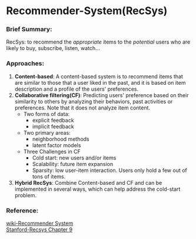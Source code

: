 # Recommender-System(RecSys)
### Brief Summary:
RecSys: to recommend the *appropriate* items to the *potential* users who are likely to buy, subscribe, listen, watch...<br/>

### Approaches: 
1. **Content-based**: A content-based system is to recommend items that are similar to those that a user liked in the past, and it is based on item description and a profile of the users' preferences.<br/>
2. **Collaborative filtering(CF)**: Predicting users' preference based on their similarity to others by analyzing their behaviors, past activities or preferences. Note that it does not analyze item content.
   * Two forms of data:
       - explicit feedback
       - implicit feedback
   * Two primary areas:
       - neighborhood methods
       - latent factor models
   * Three Challenges in CF
       - Cold start: new users and/or items
       - Scalability: future item expansion
       - Sparsity: low user-item interaction. Users only hold a few out of tons of items.<br/>
3. **Hybrid RecSys**: Combine Content-based and CF and can be implemented in several ways, which can help address the cold-start problem.
### Reference:<br/>
[wiki-Recommender System](https://en.wikipedia.org/wiki/Recommender_system)<br/>
[Stanford-Recsys Chapter 9](http://infolab.stanford.edu/~ullman/mmds/ch9.pdf)


